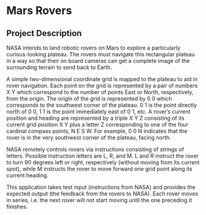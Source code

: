 # Mars Rovers

## Project Description
NASA intends to land robotic rovers on Mars to explore a particularly curious-looking plateau. The rovers must
navigate this rectangular plateau in a way so that their on board cameras can get a complete image of the
surrounding terrain to send back to Earth.

A simple two-dimensional coordinate grid is mapped to the plateau to aid in rover navigation. Each point on the
grid is represented by a pair of numbers X Y which correspond to the number of points East or North, respectively,
from the origin. The origin of the grid is represented by 0 0 which corresponds to the southwest corner of the
plateau. 0 1 is the point directly north of 0 0, 1 1 is the point immediately east of 0 1, etc. A rover’s current
position and heading are represented by a triple X Y Z consisting of its current grid position X Y plus a letter Z
corresponding to one of the four cardinal compass points, N E S W. For example, 0 0 N indicates that the rover is
in the very southwest corner of the plateau, facing north.

NASA remotely controls rovers via instructions consisting of strings of letters. Possible instruction letters are L,
R, and M. L and R instruct the rover to turn 90 degrees left or right, respectively (without moving from its current
spot), while M instructs the rover to move forward one grid point along its current heading.

This application takes test input (instructions from NASA) and provides the expected
output (the feedback from the rovers to NASA). Each rover moves in series, i.e. the next rover will not start
moving until the one preceding it finishes.
